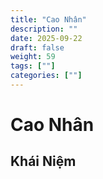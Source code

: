 ```yaml
---
title: "Cao Nhân"
description: ""
date: 2025-09-22
draft: false
weight: 59
tags: [""]
categories: [""]
---
```


# Cao Nhân
<!-- 
**Mã:** 
**Nhóm:**  -->

## Khái Niệm

